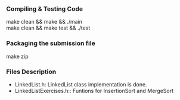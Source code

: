 ### Compiling & Testing Code
make clean && make && ./main  
make clean && make test && ./test

### Packaging the submission file
make zip

### Files Description
* LinkedList.h: LinkedList class implementation is done. 
* LinkedListExercises.h:: Funtions for InsertionSort and MergeSort

